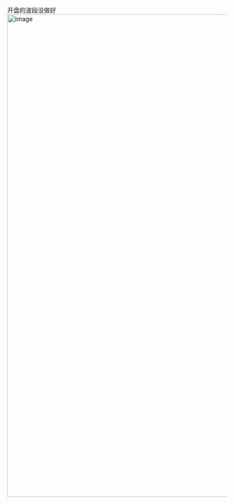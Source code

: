 开盘的波段没做好
<img width="2554" height="1108" alt="image" src="https://github.com/user-attachments/assets/1642d22a-9898-4664-8ff9-de69a9a66b4c" />
